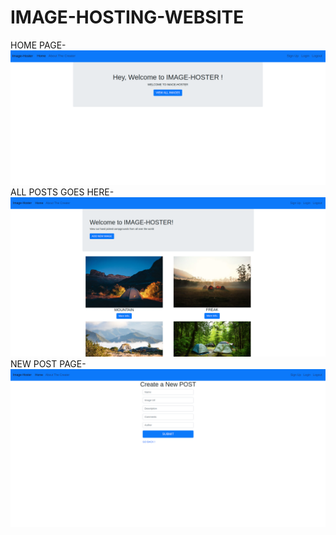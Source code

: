 # IMAGE-HOSTING-WEBSITE
HOME PAGE-
![HOME PAGE](home_page.png) 
ALL POSTS GOES HERE-
![ALL POSTS GOES HERE..](all_posts_page.png) 
NEW POST PAGE-
![NEW POST PAGE](add_new_post_page.png) 



